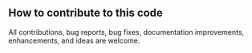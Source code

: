 ## How to contribute to this code

All contributions, bug reports, bug fixes, documentation improvements, enhancements, and ideas are welcome.
